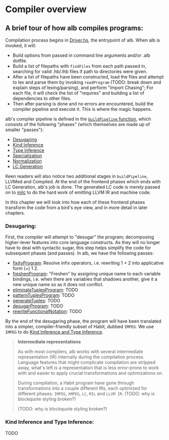 # Compiler overview


## A brief tour of how alb compiles programs:

Compilation process begins in [Driver.hs](https://github.com/habit-lang/alb/blob/master/src/Driver.hs), the entrypoint
of alb. When alb is invoked, it will:

- Build options from passed in command line arguments and/or .alb dotfile.
- Build a list of filepaths with `findFiles` from each path passed in, searching for valid .hb/.lhb files if path to
directories were given.
- After a list of filepaths have been constructed, load the files and attempt to lex and parse them by invoking
`readProgram` (TODO: break down and explain steps of lexing/parsing), and perform "Import Chasing";
For each file, it will check the list of "requires" and building a list of dependencies to other files. 
- Then after parsing is done and no errors are encountered, build the compiler pipeline and execute it.
This is where the magic happens.

alb's compiler pipeline is defined in the
[`buildPipeline` function](https://github.com/habit-lang/alb/blob/master/src/Driver.hs#L293),
which consists of the following "phases" (which themselves are made up of smaller "passes"):

- [Desugaring](#desugaring)
- [Kind Inference](#kind-inference-and-type-inference)
- [Type Inference](#kind-inference-and-type-inference)
- [Specialization]()
- [Normalization]()
- [LC Generation]()

Keen readers will also notice two additional stages in `buildPipeline`, LLVMed and Compiled. At the end of the frontend 
phases which ends with LC Generation, alb's job is done. The generated LC code is merely passed on to
[milc](https://github.com/habit-lang/mil-tools/) to do the hard work of emitting LLVM IR and machine code.

In this chapter we will look into how each of these frontend phases transform the code from a bird's eye view,
and in more detail in later chapters.

### Desugaring:

First, the compiler will attempt to "desugar" the program; decomposing higher-lever features into core language 
constructs. As they will no longer have to deal with syntactic sugar, this step helps simplify the code for 
subsequent phases (and passes). In alb, we have the following passes:

- [fixityProgram](https://github.com/habit-lang/alb/blob/master/src/Analyzer/Fixity.hs): Resolve infix operators, 
i.e. rewriting 1 + 2 into applicative form (+) 1 2.
- [freshenProgram](https://github.com/habit-lang/alb/blob/master/src/Analyzer/Freshening.hs): "Freshen" by assigning
unique name to each variable bindings, i.e. when there are variables that shadows another, give it a new unique name
so as it does not conflict.
- [eliminateTuplesProgram](): TODO
- [patternTuplesProgram](): TODO 
- [generateTuples](): TODO
- [desugarProgram](): TODO
- [rewriteFunctionalNotation](): TODO

By the end of the desugaring phase, the program will have been translated into a simpler, compiler-friendly subset
of Habit, dubbed `IMPEG`. We use `IMPEG` to do [Kind Inference and Type Inference](#kind-inference-and-type-inference).

> **Intermediate representations**
> 
> As with most compilers, alb works with several intermediate representation (IR) internally during the compilation
> process. Language features that might complicate compilation are stripped away, what's left is a representation
> that is less error-prone to work with and easier to apply crucial transformations and optimizations on.
> 
> During compilation, a Habit program have gone through transformations into a couple different IRs,
> each optimized for different phases: `IMPEG`, `XMPEG`, `LC`, `MIL` and `LLVM IR`.
> (TODO: why is blockquote styling broken?)
>
> (TODO: why is blockquote styling broken?)


### Kind Inference and Type Inference:

TODO
